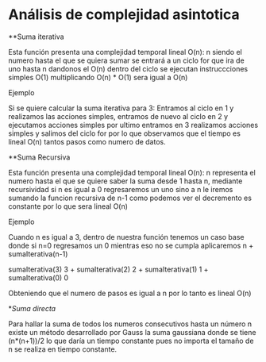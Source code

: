 # Análisis de complejidad asintotica 

**Suma iterativa

Esta función presenta una complejidad temporal lineal O(n):
n siendo el numero hasta el que se quiera sumar se entrará a un ciclo for que ira de uno hasta n dandonos el O(n) dentro del ciclo se ejecutan instruccciones simples O(1) multiplicando O(n) * O(1) sera igual a O(n)

Ejemplo

Si se quiere calcular la suma iterativa para 3: Entramos al ciclo en 1 y realizamos las acciones simples, entramos de nuevo al ciclo en 2 y ejecutamos acciones simples por ultimo entramos en 3 realizamos acciones simples y salimos del ciclo for por lo que observamos que el tiempo es lineal O(n) tantos pasos como numero de datos.


**Suma Recursiva

Esta función presenta una complejidad temporal lineal O(n):
n representa el numero hasta el que se quiere saber la suma desde 1 hasta n, mediante recursividad si n es igual a 0 regresaremos un uno sino a n le iremos sumando la funcion recursiva de n-1 como podemos ver el decremento es constante por lo que sera lineal O(n)

Ejemplo 

Cuando n es igual a 3, dentro de nuestra función tenemos un caso base donde si n=0 regresamos un 0 mientras eso no se cumpla aplicaremos n + sumaIterativa(n-1)

sumaIterativa(3)
      3 + sumaIterativa(2)
              2 + sumaIterativa(1)
                   1 + sumaIterativa(0)
                      0
                      
 Obteniendo que el numero de pasos es igual a n por lo tanto es lineal O(n)
 
 
 **Suma directa*
 
 Para hallar la suma de todos los numeros consecutivos hasta un número n existe un método desarrollado por Gauss la suma gaussiana
 donde se tiene (n*(n+1))/2 lo que daría un tiempo constante pues no importa el tamaño de n se realiza en tiempo constante.
                      

